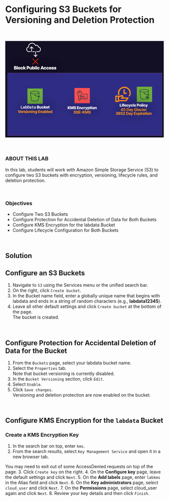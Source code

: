 # Configuring S3 Buckets for Versioning and Deletion Protection

<br>

![](../../img/ChallengeLab-4.png)

<br>

### ABOUT THIS LAB
In this lab, students will work with Amazon Simple Storage Service (S3) to configure two S3 buckets with encryption, versioning, lifecycle rules, and deletion protection.

<br>

### Objectives
- Configure Two S3 Buckets
- Configure Protection for Accidental Deletion of Data for Both Buckets
- Configure KMS Encryption for the labdata Bucket
- Configure Lifecycle Configuration for Both Buckets

<br>

## Solution
## Configure an S3 Buckets
1. Navigate to `S3` using the Services menu or the unified search bar.
2. On the right, click `Create bucket`.
3. In the Bucket name field, enter a globally unique name that begins with labdata and ends in a string of random characters (e.g., **labdata12345**).
4. Leave all other default settings and click `Create bucket` at the bottom of the page.<br>The bucket is created.

<br>

## Configure Protection for Accidental Deletion of Data for the Bucket
1. From the `Buckets` page, select your labdata bucket name.
2. Select the `Properties` tab.<br>Note that bucket versioning is currently disabled.
3. In the `Bucket Versioning` section, click `Edit`.
4. Select `Enable`.
5. Click `Save changes`.<br>Versioning and deletion protection are now enabled on the bucket.

<br>

## Configure KMS Encryption for the `labdata` Bucket

### Create a KMS Encryption Key
1. In the search bar on top, enter `kms`.
2. From the search results, select `Key Management Service` and open it in a new browser tab.

You may need to exit out of some AccessDenied requests on top of the page.
3. Click `Create key` on the right.
4. On the **Configure key** page, leave the default settings and click `Next`.
5. On the **Add labels** page, enter `labkms` in the Alias field and click `Next`.
6. On the **Key administrators** page, select `cloud_user` and click `Next`.
7. On the **Permissions** page, select cloud_user again and click `Next`.
8. Review your key details and then click `Finish`.

